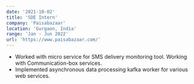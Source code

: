```yaml
---
date: '2021-10-02'
title: 'SDE Intern'
company: 'Paisabazaar'
location: 'Gurgaon, India'
range: 'Jan - Jun 2022'
url: 'https://www.paisabazaar.com/'
---
```


- Worked with micro service for SMS delivery monitoring tool. Working with Communication-box services.
- Implemented asynchronous data processing kafka worker for various web services.